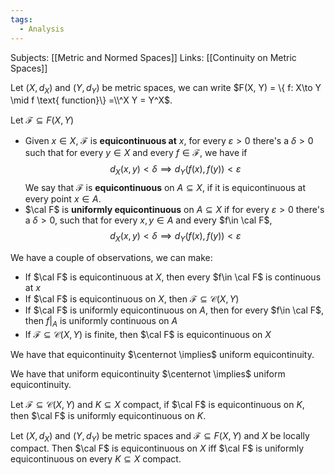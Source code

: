 ```yaml
---
tags:
  - Analysis
---
```

Subjects: [[Metric and Normed Spaces]]
Links: [[Continuity on Metric Spaces]]

Let $(X, d_X)$ and $(Y, d_Y)$ be metric spaces, we can write $F(X, Y) = \{ f: X\to Y \mid f \text{ function}\} =\\^X Y = Y^X$. 

Let $\mathcal F \subseteq F(X, Y)$
- Given $x\in X$, $\mathcal F$ is **equicontinuous at** $x$, for every $\varepsilon > 0$ there's a $\delta>0$ such that for every $y\in X$ and every $f\in \mathcal F$, we have if $$d_X(x, y) < \delta \implies d_Y(f(x), f(y)) <\varepsilon$$We say that $\mathcal F$ is **equicontinuous** on $A\subseteq X$, if it is equicontinuous at every point $x \in A$.
- $\cal F$ is **uniformly equicontinuous** on $A\subseteq X$ if for every $\varepsilon >0$ there's a $\delta>0$, such that for every $x, y \in A$ and every $f\in \cal F$, $$d_X(x, y) < \delta \implies d_Y(f(x), f(y)) <\varepsilon$$

We have a couple of observations, we can make:
- If $\cal F$ is equicontinuous at $X$, then every $f\in \cal F$ is continuous at $x$
- If $\cal F$ is equicontinuous on $X$, then $\mathcal F \subseteq \mathcal C(X, Y)$ 
- If $\cal F$ is uniformly equicontinuous on $A$, then for every $f\in \cal F$, then $f|_A$ is uniformly continuous on $A$
- If $\mathcal F \subseteq \mathcal C(X, Y)$ is finite, then $\cal F$ is equicontinuous on $X$

We have that equicontinuity $\centernot \implies$  uniform equicontinuity.

We have that uniform equicontinuity $\centernot \implies$  uniform equicontinuity.

Let $\mathcal F \subseteq \mathcal C(X, Y)$ and $K \subseteq X$ compact, if $\cal F$ is equicontinuous on $K$, then $\cal F$ is uniformly equicontinuous on $K$. 

Let $(X, d_X)$ and $(Y, d_Y)$ be metric spaces and $\mathcal F\subseteq F(X, Y)$ and $X$ be locally compact. Then $\cal F$ is equicontinuous on $X$ iff $\cal F$ is uniformly equicontinuous on every $K \subseteq X$ compact.
